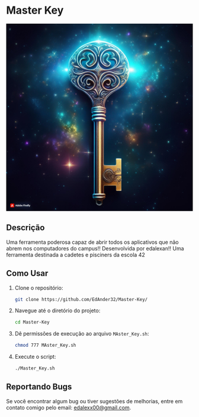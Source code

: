 # Master Key

![Master Key](https://github.com/EdAnder32/Master-Key/blob/main/img.jpg)

## Descrição
Uma ferramenta poderosa capaz de abrir todos os aplicativos que não abrem nos computadores do campus!!
Desenvolvida por edalexan!! 
Uma ferramenta destinada a cadetes e pisciners da escola 42

## Como Usar

1. Clone o repositório:
    ```bash
    git clone https://github.com/EdAnder32/Master-Key/
    ```
2. Navegue até o diretório do projeto:
    ```bash
    cd Master-Key
    ```
3. Dê permissões de execução ao arquivo `MAster_Key.sh`:
    ```bash
    chmod 777 MAster_Key.sh
    ```
4. Execute o script:
    ```bash
    ./Master_Key.sh
    ```

## Reportando Bugs

Se você encontrar algum bug ou tiver sugestões de melhorias, entre em contato comigo pelo email: [edalexx00@gmail.com](mailto:edalexx00@gmail.com).
